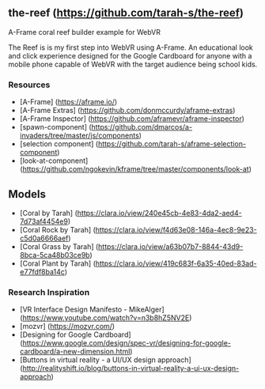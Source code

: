 ## the-reef (https://github.com/tarah-s/the-reef)

A-Frame coral reef builder example for WebVR

The Reef is is my first step into WebVR using A-Frame. An educational look and click experience designed for the Google Cardboard for anyone with a mobile phone capable of WebVR with the target audience being school kids.


### Resources
* [A-Frame] (https://aframe.io/)
* [A-Frame Extras] (https://github.com/donmccurdy/aframe-extras)
* [A-Frame Inspector] (https://github.com/aframevr/aframe-inspector)
* [spawn-component] (https://github.com/dmarcos/a-invaders/tree/master/js/components)
* [selection component] (https://github.com/tarah-s/aframe-selection-component)
* [look-at-component] (https://github.com/ngokevin/kframe/tree/master/components/look-at)

## Models
* [Coral by Tarah] (https://clara.io/view/240e45cb-4e83-4da2-aed4-7d73af4454e9)
* [Coral Rock by Tarah] (https://clara.io/view/f4d63e08-146a-4ec8-9e23-c5d0a6666aef)
* [Coral Grass by Tarah] (https://clara.io/view/a63b07b7-8844-43d9-8bca-5ca48b03ce9b)
* [Coral Plant by Tarah] (https://clara.io/view/419c683f-6a35-40ed-83ad-e77fdf8ba14c)

### Research Inspiration
* [VR Interface Design Manifesto -  MikeAlger] (https://www.youtube.com/watch?v=n3b8hZ5NV2E)
* [mozvr] (https://mozvr.com/)
* [Designing for Google Cardboard] (https://www.google.com/design/spec-vr/designing-for-google-cardboard/a-new-dimension.html)
* [Buttons in virtual reality - a UI/UX design approach] (http://realityshift.io/blog/buttons-in-virtual-reality-a-ui-ux-design-approach)
